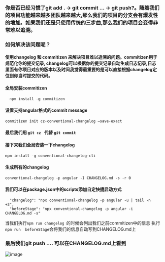 <!--
 * @Author: Andy
 * @Date: 2019-04-26 16:48:59
 * @LastEditors: Andy
 * @LastEditTime: 2019-04-26 16:48:59
 -->
### 你是否已经习惯了git add . -> git commit ... -> git push?。随着我们的项目功能越来越多团队越来越大,那么我们的项目的分支会有爆发性的增加。如果我们还是只使用传统的三步曲,那么我们的项目会变得非常难以追溯。

### 如何解决该问题呢？ 
#### 使用changelog 和 commitizen 来解决项目难以追溯的问题。commitizen用于规范化你的提交记录, changelog可以根据你的提交记录自动生成日志记录,日志里面有你项目对应的版本以及时间我觉得最重要的是可以直接根据changelog定位到你当时提交的代码。

#### 全局安装commitizen 
```   npm install -g commitizen ```

#### 设置支持angular格式的commit message
``` commitizen init cz-conventional-changelog —save-exact ```

#### 最后我们用 ``` git cz  ``` 代替 ``` git commit ```


#### 接下来我们全局安装一下changelog
``` npm install -g conventional-changelog-cli   ```

#### 生成所有的changelog
``` conventional-changelog -p angular -I CHANGELOG.md -s -r 0 ```

#### 我们可以在package.json中的scripts添加自定快捷启动方式
```
  "changelog": "npx conventional-changelog -p angular -u | tail -n +3",
  "beforeStage": "npx conventional-changelog -p angular -i CHANGELOG.md -s"
```
当我们执行``` npm run changelog  ```的时候会列出我们之前commitizen中的信息
执行``` npm run  beforeStage ```会将我们的信息自动写到CHANGELOG.md上


### 最后我们git push ....  可以在CHANGELOG.md上看到
![image](./commit.png)